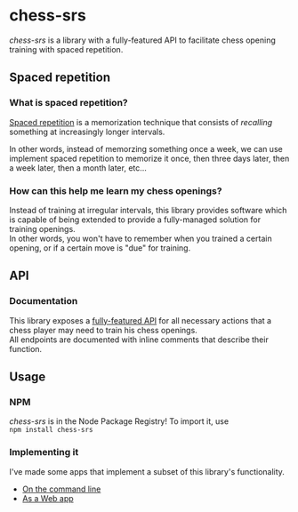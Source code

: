 # chess-srs

_chess-srs_ is a library with a fully-featured API to facilitate chess opening training with spaced repetition.

## Spaced repetition

### What is spaced repetition?

[Spaced repetition](https://en.wikipedia.org/wiki/Spaced_repetition) is a memorization technique that consists of _recalling_ something at increasingly longer intervals.

In other words, instead of memorzing something once a week, we can use implement spaced repetition to memorize it once, then three days later, then a week later, then a month later, etc...

### How can this help me learn my chess openings?

Instead of training at irregular intervals, this library provides software which is capable of being extended to provide a fully-managed solution for training openings.\
In other words, you won't have to remember when you trained a certain opening, or if a certain move is "due" for training.

## API

### Documentation

This library exposes a [fully-featured API](https://github.com/jacokyle01/chess-srs/blob/main/src/api.ts) for all necessary actions that a chess player may need to train his chess openings.\
All endpoints are documented with inline comments that describe their function.

## Usage

### NPM

_chess-srs_ is in the Node Package Registry! To import it, use\
`npm install chess-srs`

### Implementing it 

I've made some apps that implement a subset of this library's functionality.
- [On the command line](https://github.com/jacokyle01/chess-srs-cli)
- [As a Web app](https://github.com/jacokyle01/chess-prep)

